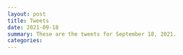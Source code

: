 ```yaml
---
layout: post
title: Tweets
date: 2021-09-18
summary: These are the tweets for September 18, 2021.
categories:
---
```


